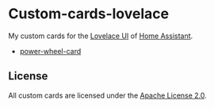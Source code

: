 Custom-cards-lovelace
===
My custom cards for the [Lovelace UI](https://www.home-assistant.io/lovelace) of [Home Assistant](https://www.home-assistant.io/).

* [power-wheel-card](./power-wheel-card)

## License
All custom cards are licensed under the [Apache License 2.0](./LICENSE).